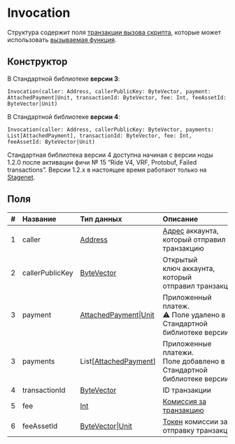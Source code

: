 # Invocation

Структура содержит поля [транзакции вызова скрипта](/ru/blockchain/transaction-type/invoke-script-transaction), которые может использовать [вызываемая функция](/ru/ride/functions/callable-function).

## Конструктор

В Стандартной библиотеке **версии 3**:

```ride
Invocation(caller: Address, callerPublicKey: ByteVector, payment: AttachedPayment|Unit, transactionId: ByteVector, fee: Int, feeAssetId: ByteVector|Unit)
```

В Стандартной библиотеке **версии 4**:

```ride
Invocation(caller: Address, callerPublicKey: ByteVector, payments: List[AttachedPayment], transactionId: ByteVector, fee: Int, feeAssetId: ByteVector|Unit)
```

Стандартная библиотека версии 4 доступна начиная с версии ноды 1.2.0 после активации фичи №&nbsp;15 “Ride V4, VRF, Protobuf, Failed transactions”. Версии 1.2.x в настоящее время работают только на [Stagenet](/ru/blockchain/blockchain-network/stage-network).

## Поля

|   #   | Название | Тип данных | Описание |
| :--- | :--- | :--- | :--- |
| 1 | caller | [Address](/ru/ride/structures/common-structures/address) | [Адрес](/ru/blockchain/account/address) аккаунта, который отправил транзакцию |
| 2 | callerPublicKey | [ByteVector](/ru/ride/data-types/byte-vector) | Открытый ключ аккаунта, который отправил транзакцию |
| 3 | payment | [AttachedPayment](/ru/ride/structures/common-structures/attached-payment)&#124;[Unit](/ru/ride/data-types/unit) | Приложенный платеж.<br>:warning: Поле удалено в Стандартной библиотеке версии 4 |
| 3 | payments | List[[AttachedPayment](/ru/ride/structures/common-structures/attached-payment)] | Приложенные платежи.<br>Поле добавлено в Стандартной библиотеке версии 4 |
| 4 | transactionId | [ByteVector](/ru/ride/data-types/byte-vector) | ID транзакции |
| 5 | fee | [Int](/ru/ride/data-types/int) | [Комиссия за транзакцию](/ru/blockchain/transaction/transaction-fee) |
| 6 | feeAssetId | [ByteVector](/ru/ride/data-types/byte-vector)&#124;[Unit](/ru/ride/data-types/unit) | [Токен](/ru/blockchain/token/) комиссии за отправку транзакции |
